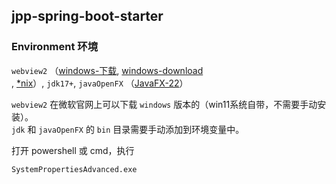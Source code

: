 ## jpp-spring-boot-starter

### Environment 环境
`webview2` （[windows-下载](https://developer.microsoft.com/zh-cn/microsoft-edge/webview2/?form=MT00IS#download), [windows-download](https://developer.microsoft.com/en-us/microsoft-edge/webview2/?form=MA13LH#download)  
, [*nix](https://github.com/webview/webview?tab=readme-ov-file#prerequisites)）, 
`jdk17+`,  `javaOpenFX` （[JavaFX-22](https://gluonhq.com/products/javafx/)）

`webview2` 在微软官网上可以下载 `windows` 版本的（win11系统自带，不需要手动安装）。  
`jdk` 和 `javaOpenFX` 的 `bin` 目录需要手动添加到环境变量中。

打开 powershell 或  cmd，执行
``` bat
SystemPropertiesAdvanced.exe
```

